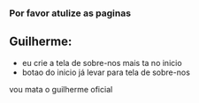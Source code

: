 ### Por favor atulize as paginas

## Guilherme:
- eu crie a tela de sobre-nos mais ta no inicio
-  botao do inicio já levar para tela de sobre-nos


vou mata o guilherme oficial
